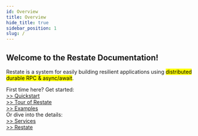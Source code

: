 ```yaml
---
id: Overview
title: Overview
hide_title: true
sidebar_position: 1
slug: /
---
```

<div id="container">
<h2> Welcome to the Restate Documentation!</h2>
</div>
<div id="container">
<p>Restate is a system for easily building resilient applications using <mark>distributed durable RPC & async/await</mark>.</p>
</div>



<div id="container">
First time here? Get started:
</div>
<div id="container">
<div id="overviewButtonDiv"><a id="quickstartButton" class="overviewButton btn btn-primary btn-lg px-4 mb-2" href="/quickstart" role="button">>> Quickstart</a></div>
<div id="overviewButtonDiv"><a id="tourButton" class="overviewButton btn btn-primary btn-lg px-4 mb-2" href="/tour" role="button">>> Tour of Restate</a></div>
<div id="overviewButtonDiv"><a id="examplesButton" class="overviewButton btn btn-primary btn-lg px-4 mb-2" href="/examples" role="button">>> Examples</a></div>
</div>




<div id="container">
Or dive into the details:
</div>
<div id="container">
<div id="overviewButtonDiv"><a id="servicesButton" class="overviewButton btn btn-primary btn-lg px-4 mb-2" href="/category/services" role="button">>> Services</a></div>
<div id="overviewButtonDiv"><a id="restateButton" class="overviewButton btn btn-primary btn-lg px-4 mb-2" href="/category/restate" role="button">>> Restate</a></div>
</div>


[//]: # (TODO Explains how Restate sits in your stack &#40;use cases &#40;microservices, stateful serverless, workflows&#41; and what kind of thing Restate is &#40;vs service mesh/workflow orchestrator/…&#41;&#41;)

